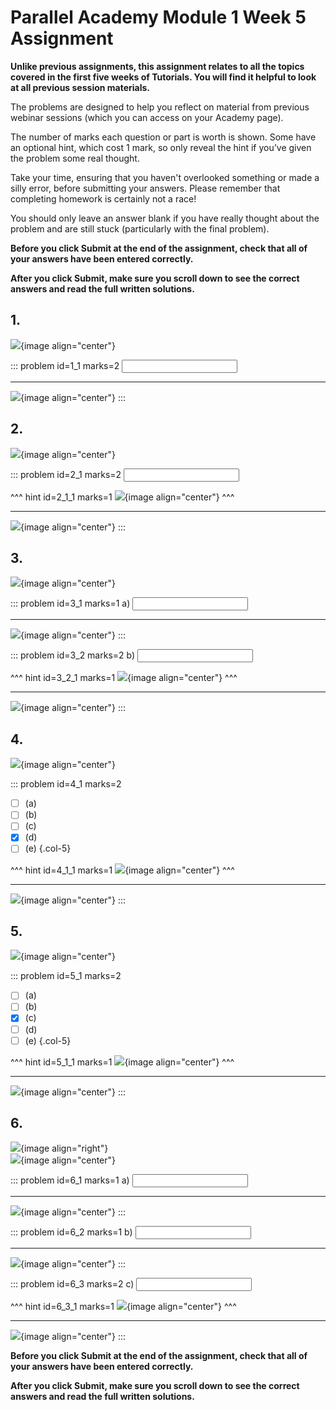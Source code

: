 # Parallel Academy Module 1 Week 5 Assignment

**Unlike previous assignments, this assignment relates to all the topics covered in the first five weeks of Tutorials. You will find it helpful to look at all previous session materials.**  

The problems are designed to help you reflect on material from previous webinar sessions (which you can access on your Academy page).  

The number of marks each question or part is worth is shown. Some have an optional hint, which cost 1 mark, so only reveal the hint if you’ve given the problem some real thought.   

Take your time, ensuring that you haven't overlooked something or made a silly error, before submitting your answers. Please remember that completing homework is certainly not a race!  

You should only leave an answer blank if you have really thought about the problem and are still stuck (particularly with the final problem).  

**Before you click Submit at the end of the assignment, check that all of your answers have been entered correctly.** 
  
**After you click Submit, make sure you scroll down to see the correct answers and read the full written solutions.** 

## 1.	
![](/resources/academy-1-week-7/q1.png){image align="center"}  

::: problem id=1_1 marks=2
<input type="number" solution="1024"/>  

---

![](/resources/academy-1-week-7/s1.png){image align="center"}
:::  


## 2.
![](/resources/academy-1-week-7/q2.png){image align="center"}  

::: problem id=2_1 marks=2
<input type="number" solution="12"/>  

^^^ hint id=2_1_1 marks=1
![](/resources/academy-1-week-7/h2.png){image align="center"} 
^^^ 

---

![](/resources/academy-1-week-7/s2.png){image align="center"}
:::  


## 3.
![](/resources/academy-1-week-7/q3.png){image align="center"}   

::: problem id=3_1 marks=1
a) <input type="number" solution="174"/>  

---

![](/resources/academy-1-week-7/s3a.png){image align="center"}
:::  

::: problem id=3_2 marks=2
b) <input type="number" solution="11"/>  

^^^ hint id=3_2_1 marks=1
![](/resources/academy-1-week-7/h3b.png){image align="center"} 
^^^  

---

![](/resources/academy-1-week-7/s3b.png){image align="center"}
::: 


## 4.
![](/resources/academy-1-week-7/q4.png){image align="center"}  

::: problem id=4_1 marks=2

* [ ] (a)
* [ ] (b)
* [ ] (c)
* [x] (d)
* [ ] (e)
{.col-5}

^^^ hint id=4_1_1 marks=1
![](/resources/academy-1-week-7/h4.png){image align="center"} 
^^^  

---

![](/resources/academy-1-week-7/s4.png){image align="center"}
::: 


## 5.
![](/resources/academy-1-week-7/q5.png){image align="center"}  

::: problem id=5_1 marks=2

* [ ] (a)
* [ ] (b)
* [x] (c)
* [ ] (d)
* [ ] (e)
{.col-5}

^^^ hint id=5_1_1 marks=1
![](/resources/academy-1-week-7/h5.png){image align="center"} 
^^^  

---

![](/resources/academy-1-week-7/s5.png){image align="center"}
::: 


## 6.
![](/resources/academy-4-week-2/4-skull.png){image align="right"}  
![](/resources/academy-1-week-7/q6.png){image align="center"}  
 
::: problem id=6_1 marks=1
a) <input type="number" solution="120"/>  

---

![](/resources/academy-1-week-7/s6a.png){image align="center"}
:::  

::: problem id=6_2 marks=1
b) <input type="number" solution="2"/>  

---

![](/resources/academy-1-week-7/s6b.png){image align="center"}
::: 

::: problem id=6_3 marks=2
c) <input type="number" solution="72"/>  

^^^ hint id=6_3_1 marks=1
![](/resources/academy-1-week-7/h6c.png){image align="center"} 
^^^ 

---

![](/resources/academy-1-week-7/s3c.png){image align="center"}
::: 

**Before you click Submit at the end of the assignment, check that all of your answers have been entered correctly.** 
  
**After you click Submit, make sure you scroll down to see the correct answers and read the full written solutions.**  
